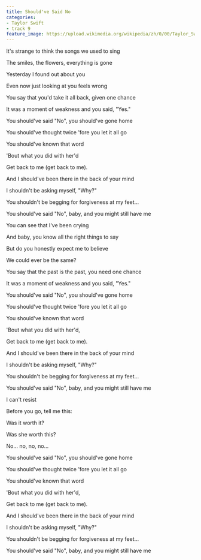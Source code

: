 ```yaml
---
title: Should've Said No
categories:
- Taylor Swift
- track 9
feature_image: https://upload.wikimedia.org/wikipedia/zh/0/00/Taylor_Swift_album.jpg
--- 
```

It's strange to think the songs we used to sing

The smiles, the flowers, everything is gone

Yesterday I found out about you

Even now just looking at you feels wrong

You say that you'd take it all back, given one chance

It was a moment of weakness and you said, "Yes."

You should've said "No", you should've gone home

You should've thought twice 'fore you let it all go

You should've known that word

'Bout what you did with her'd

Get back to me (get back to me).

And I should've been there in the back of your mind

I shouldn't be asking myself, "Why?"

You shouldn't be begging for forgiveness at my feet...

You should've said "No", baby, and you might still have me

You can see that I've been crying

And baby, you know all the right things to say

But do you honestly expect me to believe

We could ever be the same?

You say that the past is the past, you need one chance

It was a moment of weakness and you said, "Yes."

You should've said "No", you should've gone home

You should've thought twice 'fore you let it all go

You should've known that word

'Bout what you did with her'd,

Get back to me (get back to me).

And I should've been there in the back of your mind

I shouldn't be asking myself, "Why?"

You shouldn't be begging for forgiveness at my feet...

You should've said "No", baby, and you might still have me

I can't resist

Before you go, tell me this:

Was it worth it?

Was she worth this?

No... no, no, no...

You should've said "No", you should've gone home

You should've thought twice 'fore you let it all go

You should've known that word

'Bout what you did with her'd,

Get back to me (get back to me).

And I should've been there in the back of your mind

I shouldn't be asking myself, "Why?"

You shouldn't be begging for forgiveness at my feet...

You should've said "No", baby, and you might still have me